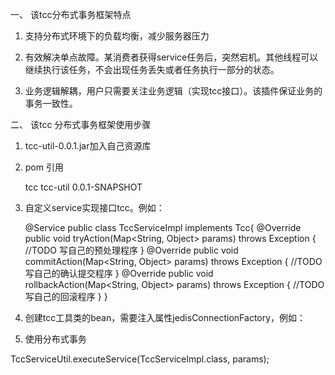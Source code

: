
一、	该tcc分布式事务框架特点

1.	支持分布式环境下的负载均衡，减少服务器压力

2.	有效解决单点故障。某消费者获得service任务后，突然宕机。其他线程可以继续执行该任务，不会出现任务丢失或者任务执行一部分的状态。


3.	业务逻辑解耦，用户只需要关注业务逻辑（实现tcc接口）。该插件保证业务的事务一致性。





二、	该tcc 分布式事务框架使用步骤



1.	tcc-util-0.0.1.jar加入自己资源库




2.	pom 引用

    <dependency>
	   <groupId>tcc</groupId>
	   <artifactId>tcc-util</artifactId>
	   <version>0.0.1-SNAPSHOT</version>
	</dependency>
   
   
   

   
   
3.	自定义service实现接口tcc。例如：

    @Service
    public class TccServiceImpl implements Tcc{
        @Override
      public void tryAction(Map<String, Object> params) throws Exception {
          //TODO 写自己的预处理程序
      }
      @Override
      public void commitAction(Map<String, Object> params) throws Exception {
       //TODO 写自己的确认提交程序
      }
      @Override
     public void rollbackAction(Map<String, Object> params) throws Exception {
      //TODO 写自己的回滚程序
     }
     }
     
     
     
     
     
     
4. 	创建tcc工具类的bean，需要注入属性jedisConnectionFactory，例如：
  <bean id="jedisPoolConfig" class="redis.clients.jedis.JedisPoolConfig"> 
        <property name="maxIdle" value="50" /> 
        <property name="maxTotal" value="10" /> 
        <property name="blockWhenExhausted" value="true" /> 
        <property name="maxWaitMillis" value="1000" /> 
        <property name="testOnBorrow" value="true" />  
    </bean> 
    <bean id="jedisConnectionFactory" class="org.springframework.data.redis.connection.jedis.JedisConnectionFactory"> 
        <property name="hostName" value="master" /> 
        <property name="port" value="6379"/> 
        <property name="poolConfig" ref="jedisPoolConfig" /> 
        <property name="usePool" value="true"/> 
        <property name="password" value="123456"/>
    </bean>
   <bean class="spring.tcc.service.TccServiceUtil">
   	<property name="jedisConnectionFactory" ref="jedisConnectionFactory"></property>
   </bean>
   
   
   
   
   
   
5.	使用分布式事务
   
   TccServiceUtil.executeService(TccServiceImpl.class, params);
   
